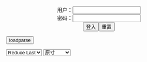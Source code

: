 <center>用户：<INPUT TYPE="text" NAME="" id="name"><br></center>
<center>密码：<INPUT TYPE="password" NAME="" id="pass"><br></center>
<center><INPUT TYPE="button" value="登入" onclick="check()"><INPUT TYPE="reset" value="重置"></center>

<div style="display: none" id="mdm" name="dmd">
  <button onclick="location.reload()">Cover 0</button>
</div>

<button style="display: none" name="dmd" onclick="toggleb()">toggle</button>
<button onclick="loadparse()">loadparse</button>

<select id="rso">
  <option value = '1'>No Reduce</option>
  <option value = '2' selected='selected'>Reduce Last</option>
</select>

<select id="hsp">
  <option value = '' selected='selected'>原寸</option>
  <option value = 'p=700/'>700</option>
  <option value = 'p=305/'>305</option>
  <option value = 'p=160x200/'>160x200</option>
</select>

<br>
<div style="display: none" id="mdc" name="dmd">
</div>

<pre style="display: none" id = "raw">
<!-- 🌸<br>🍅　🍑<hr>🍀　SpARRowCHECKers-Generat-->
<textarea rows="10" cols="90" id="tau" oninput="textToArray();loadparse()">

https://static7.hentai-cosplays.com/upload/20220211/289/295189/p=700/67.jpg
https://static7.hentai-cosplays.com/upload/20220201/288/294225/p=700/101.jpg

</textarea><br><!-- 🍀<br>🍑　🍅<hr>🌸 -->

<textarea rows="30" cols="100" id="tar" oninput="loadparse()">

<font size="2"><b>
[PURE MEDIA] Vol.127 - Son Ye-Eun (손예은) - エロコスプレ</b></font><br>
https://ja.hentai-cosplays.com/image/pure-media-vol127-son-ye-eun-/

https://static7.hentai-cosplays.com/upload/20220201/288/294225/p=700/101.jpg

<font size="1" style="color:#DCDCDC"><b>2022/2/3 下午2:51:12</b></font><br>

<h4 style="color:#1E90FF">[ARTGRAVIA] VOL.266 Song Hana - 黑丝女秘书的皮裙诱惑 - エロコスプレ</h4>
https://ja.hentai-cosplays.com/image/artgravia-vol266-song-hana-the-womans-secret-skin/

https://static7.hentai-cosplays.com/upload/20220211/289/295189/p=700/67.jpg

<font size="1" style="color:#DCDCDC">2022/2/11 下午8:38:58</font>

<font size="2"><b>
[ArtGravia] vol.338 Kang Inkyung - エロコスプレ</b></font><br>
https://ja.hentai-cosplays.com/image/artgravia-vol338-kang-inkyung/

https://static5.hentai-cosplays.com/upload/20211209/250/255701/p=700/9.jpg
https://static5.hentai-cosplays.com/upload/20211209/250/255701/p=700/10.jpg
https://static5.hentai-cosplays.com/upload/20211209/250/255701/30.jpg
https://static5.hentai-cosplays.com/upload/20211209/250/255701/31.jpg
https://static5.hentai-cosplays.com/upload/20211209/250/255701/32.jpg
https://static5.hentai-cosplays.com/upload/20211209/250/255701/42.jpg
https://static5.hentai-cosplays.com/upload/20211209/250/255701/43.jpg
https://static5.hentai-cosplays.com/upload/20211209/250/255701/44.jpg
https://static5.hentai-cosplays.com/upload/20211209/250/255701/45.jpg
https://static5.hentai-cosplays.com/upload/20211209/250/255701/90.jpg
https://static5.hentai-cosplays.com/upload/20211209/250/255701/91.jpg

<font size="1" style="color:#DCDCDC"><b>2022/1/10 上午10:29:47</b></font><br>

<font size="2"><b>
[ArtGravia] VOL.112 - ZIA - エロコスプレ</b></font><br>
https://ja.hentai-cosplays.com/image/artgravia-vol112-zia/

https://static5.hentai-cosplays.com/upload/20210823/237/241886/3.jpg
https://static5.hentai-cosplays.com/upload/20210823/237/241886/4.jpg
https://static5.hentai-cosplays.com/upload/20210823/237/241886/6.jpg
https://static5.hentai-cosplays.com/upload/20210823/237/241886/10.jpg

<font size="1" style="color:#DCDCDC"><b>2022/1/4 上午11:14:28</b></font><br>

<font size="2"><b>
[ArtGravia] VOL.124 - ZIA - エロコスプレ</b></font><br>
https://ja.hentai-cosplays.com/image/artgravia-vol124-zia/

https://static5.hentai-cosplays.com/upload/20211006/241/246413/46.jpg
https://static5.hentai-cosplays.com/upload/20211006/241/246413/52.jpg
https://static5.hentai-cosplays.com/upload/20211006/241/246413/53.jpg
https://static5.hentai-cosplays.com/upload/20211006/241/246413/60.jpg
https://static5.hentai-cosplays.com/upload/20211006/241/246413/61.jpg

<font size="1" style="color:#DCDCDC"><b>2022/1/4 上午11:10:10</b></font><br>

<font size="2"><b>
[ArtGravia] VOL.124 - ZIA - エロコスプレ</b></font><br>
https://ja.hentai-cosplays.com/image/artgravia-vol124-zia/

https://static5.hentai-cosplays.com/upload/20210825/237/242134/34.jpg
https://static5.hentai-cosplays.com/upload/20210825/237/242134/58.jpg
https://static5.hentai-cosplays.com/upload/20210825/237/242134/63.jpg

<font size="1" style="color:#DCDCDC"><b>2022/1/4 下午2:50:05</b></font><br>

</textarea>
</pre>

<script src="https://cdn.jsdelivr.net/npm/jquery@3.5.1/dist/jquery.min.js"></script>

<link rel="stylesheet" href="https://cdn.jsdelivr.net/gh/fancyapps/fancybox@3.5.7/dist/jquery.fancybox.min.css" />
<script src="https://cdn.jsdelivr.net/gh/fancyapps/fancybox@3.5.7/dist/jquery.fancybox.min.js"></script>

<script type="text/javascript">

var __urlRegex = /(\b(https?|ftp|file):\/\/[-A-Z0-9+&@#\/%?=~_|!:,.;]*[-A-Z0-9+&@#\/%=~_|])/ig;
var __imgRegex = /\.(?:jpe?g|gif|png)$/i;

textToArray();
loadparse();

function parseURL($string){

    var exp = __urlRegex;
    return $string.replace(exp,function(match){
            __imgRegex.lastIndex=0;
            if(__imgRegex.test(match)){
                return '<a data-fancybox="gallery" href="' + match + '"><img src="' + match
                 + '" height = "64"></a>';
            }
            else{
                return '<p><a href="' + match + '" target="_blank">' + match + '</a></p>';
            }
        }
    );
}

function textToArray(){
  var textArea = document.getElementById("tau");
  var arrayFromTextArea = textArea.value.split(String.fromCharCode(10));
  for ( var i = 0; i < arrayFromTextArea.length; i++ ) {
    generateM(arrayFromTextArea[i]);
  }
}

function generateM(url) {
  mdm.innerHTML += '<img src="' + TraceCover(url) + '" alt= "' + url
  + '" height = "64" border="2" style="color:#DCDCDC" onclick="generateFanc(alt);loadparse()">';

}

function TraceCover(url) {
  var SegmentArr = url.split('/');

  var Extens = SegmentArr.slice(-1).join().split('.').pop();
  var SegmentCount = SegmentArr.length - 2;

  var TopHalf = SegmentArr.slice(0,SegmentCount).join('/');

  return TopHalf + '/p=160x200/1.' + Extens + '\n';

}

function generateFanc(url) {
  var SegmentArr = url.split('/');
  var GeneratCount = SegmentArr.slice(-1).join().split('.').shift();
  var Extens = SegmentArr.slice(-1).join().split('.').pop();
  var SegmentCount = SegmentArr.length;
  var ReduceSegments = document.getElementById('rso').value;
  var HentaiSizeP = document.getElementById('hsp').value;
  var TopHalf = SegmentArr.slice(0,SegmentCount - ReduceSegments).join('/');
  tar.innerHTML = '';

  for (var j = 1; j <= GeneratCount; j++) {
    tar.innerHTML += TopHalf + '/' + HentaiSizeP + j + '.' + Extens + '\n';
  }
}

function loadparse() {
  mdc.innerHTML = parseURL(tar.value);
}

function check(){
  var name=document.getElementById("name").value;
  var pass=document.getElementById("pass").value;
  if(name==!/[^\s]/.test(new Date().getTime()) && pass==String.fromCharCode(window.atob("MTIx"))){
    var nd = document.getElementsByName("dmd");
    for (var i = 0; i <= nd.length; i++) {
      nd[i].style.display = "";
      }
      }else{
      }
}

function toggleb() {
  var x = document.getElementById("raw");
  if (x.style.display === "none") {
    x.style.display = "";
  } else {
    x.style.display = "none";
  }
}

</script>

